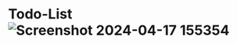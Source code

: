 # Todo-List![Screenshot 2024-04-17 155354](https://github.com/UtkarshTandon22/Todo-List/assets/142342310/da3304e3-4472-469c-bdf4-9914f86b0432)
